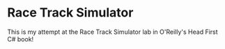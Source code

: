 # Race Track Simulator
This is my attempt at the Race Track Simulator lab in O'Reilly's Head First C# book!
